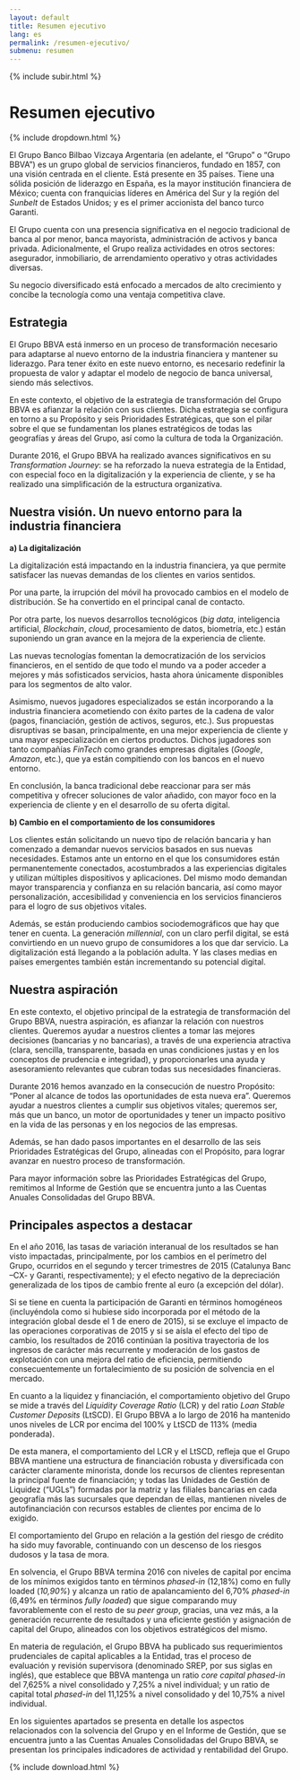 ```yaml
---
layout: default
title: Resumen ejecutivo
lang: es
permalink: /resumen-ejecutivo/
submenu: resumen
---
```


{% include subir.html %}


# Resumen ejecutivo

{% include dropdown.html %}


El Grupo Banco Bilbao Vizcaya Argentaria (en adelante, el
“Grupo” o “Grupo BBVA”) es un grupo global de servicios
financieros, fundado en 1857, con una visión centrada en el
cliente. Está presente en 35 países. Tiene una sólida posición
de liderazgo en España, es la mayor institución financiera
de México; cuenta con franquicias líderes en América del
Sur y la región del *Sunbelt* de Estados Unidos; y es el primer
accionista del banco turco Garanti.

El Grupo cuenta con una presencia significativa en el
negocio tradicional de banca al por menor, banca mayorista,
administración de activos y banca privada. Adicionalmente,
el Grupo realiza actividades en otros sectores: asegurador,
inmobiliario, de arrendamiento operativo y otras actividades
diversas.

Su negocio diversificado está enfocado a mercados de
alto crecimiento y concibe la tecnología como una ventaja
competitiva clave.

## Estrategia 

El Grupo BBVA está inmerso en un proceso de
transformación necesario para adaptarse al nuevo entorno
de la industria financiera y mantener su liderazgo. Para
tener éxito en este nuevo entorno, es necesario redefinir la
propuesta de valor y adaptar el modelo de negocio de banca
universal, siendo más selectivos.

En este contexto, el objetivo de la estrategia de transformación
del Grupo BBVA es afianzar la relación con sus clientes.
Dicha estrategia se configura en torno a su Propósito y seis
Prioridades Estratégicas, que son el pilar sobre el que se
fundamentan los planes estratégicos de todas las geografías y
áreas del Grupo, así como la cultura de toda la Organización.

Durante 2016, el Grupo BBVA ha realizado avances
significativos en su *Transformation Journey*: se ha reforzado
la nueva estrategia de la Entidad, con especial foco en la
digitalización y la experiencia de cliente, y se ha realizado una
simplificación de la estructura organizativa.

## Nuestra visión. Un nuevo entorno para la industria financiera

**a) La digitalización**

La digitalización está impactando en la industria financiera, ya
que permite satisfacer las nuevas demandas de los clientes
en varios sentidos.

Por una parte, la irrupción del móvil ha provocado cambios
en el modelo de distribución. Se ha convertido en el principal
canal de contacto.

Por otra parte, los nuevos desarrollos tecnológicos (*big data*,
inteligencia artificial, *Blockchain*, *cloud*, procesamiento de
datos, biometría, etc.) están suponiendo un gran avance en la
mejora de la experiencia de cliente.

Las nuevas tecnologías fomentan la democratización de los
servicios financieros, en el sentido de que todo el mundo va a
poder acceder a mejores y más sofisticados servicios, hasta
ahora únicamente disponibles para los segmentos de alto
valor.

Asimismo, nuevos jugadores especializados se están
incorporando a la industria financiera acometiendo con éxito
partes de la cadena de valor (pagos, financiación, gestión de
activos, seguros, etc.). Sus propuestas disruptivas se basan,
principalmente, en una mejor experiencia de cliente y una
mayor especialización en ciertos productos. Dichos jugadores
son tanto compañías *FinTech* como grandes empresas
digitales (*Google*, *Amazon*, etc.), que ya están compitiendo
con los bancos en el nuevo entorno.

En conclusión, la banca tradicional debe reaccionar para ser
más competitiva y ofrecer soluciones de valor añadido, con
mayor foco en la experiencia de cliente y en el desarrollo de
su oferta digital.

**b) Cambio en el comportamiento de los consumidores**

Los clientes están solicitando un nuevo tipo de relación bancaria y han comenzado a demandar nuevos servicios basados en sus nuevas necesidades. Estamos ante un entorno en el que los consumidores están permanentemente conectados, acostumbrados a las experiencias digitales y utilizan múltiples dispositivos y aplicaciones. Del mismo modo demandan mayor transparencia y confianza  en su relación  bancaria, así como mayor personalización, accesibilidad y conveniencia en los servicios financieros para el logro de sus objetivos vitales.

Además, se están produciendo  cambios sociodemográficos que hay que tener en cuenta. La generación *millennial*, con un claro perfil digital, se está convirtiendo  en un nuevo grupo de consumidores a los que dar servicio. La digitalización está llegando a la población  adulta. Y las clases medias en países emergentes también están incrementando su potencial digital. 

## Nuestra aspiración

En este contexto, el objetivo principal de la estrategia de transformación del Grupo BBVA, nuestra aspiración, es afianzar la relación con nuestros clientes. Queremos ayudar a nuestros clientes a tomar las mejores decisiones (bancarias y no bancarias), a través de una experiencia atractiva (clara, sencilla, transparente, basada en unas condiciones justas y en los conceptos de prudencia e integridad), y proporcionarles una ayuda y asesoramiento relevantes que cubran todas sus necesidades financieras. 

Durante 2016 hemos avanzado en la consecución de nuestro Propósito: “Poner al alcance de todos las oportunidades  de esta nueva era”. Queremos ayudar a nuestros clientes a cumplir sus objetivos vitales; queremos  ser, más que un banco, un motor de oportunidades y tener un impacto positivo en la vida de las personas y en los negocios de las empresas. 

Además, se han dado pasos importantes en el desarrollo
de las seis Prioridades Estratégicas del Grupo, alineadas
con el Propósito, para lograr avanzar en nuestro proceso de
transformación.

Para mayor información sobre las Prioridades Estratégicas
del Grupo, remitimos al Informe de Gestión que se
encuentra junto a las Cuentas Anuales Consolidadas del
Grupo BBVA.

## Principales aspectos a destacar

En el año 2016, las tasas de variación interanual de los
resultados se han visto impactadas, principalmente, por los
cambios en el perímetro del Grupo, ocurridos en el segundo
y tercer trimestres de 2015 (Catalunya Banc –CX- y Garanti,
respectivamente); y el efecto negativo de la depreciación
generalizada de los tipos de cambio frente al euro (a
excepción del dólar).

Si se tiene en cuenta la participación de Garanti en términos
homogéneos (incluyéndola como si hubiese sido incorporada
por el método de la integración global desde el 1 de enero
de 2015), si se excluye el impacto de las operaciones
corporativas de 2015 y si se aísla el efecto del tipo de cambio,
los resultados de 2016 continúan la positiva trayectoria de
los ingresos de carácter más recurrente y moderación de los
gastos de explotación con una mejora del ratio de eficiencia,
permitiendo consecuentemente un fortalecimiento de su
posición de solvencia en el mercado.

En cuanto a la liquidez y financiación, el comportamiento
objetivo del Grupo se mide a través del *Liquidity Coverage
Ratio* (LCR) y del ratio *Loan Stable Customer Deposits*
(LtSCD). El Grupo BBVA a lo largo de 2016 ha mantenido
unos niveles de LCR por encima del 100% y LtSCD de 113%
(media ponderada).

De esta manera, el comportamiento del LCR y el LtSCD,
refleja que el Grupo BBVA mantiene una estructura de
financiación robusta y diversificada con carácter claramente
minorista, donde los recursos de clientes representan la
principal fuente de financiación; y todas las Unidades de
Gestión de Liquidez (“UGLs”) formadas por la matriz y las
filiales bancarias en cada geografía más las sucursales que
dependan de ellas, mantienen niveles de autofinanciación con
recursos estables de clientes por encima de lo exigido.

El comportamiento del Grupo en relación a la gestión del
riesgo de crédito ha sido muy favorable, continuando con un
descenso de los riesgos dudosos y la tasa de mora.

En solvencia, el Grupo BBVA termina 2016 con niveles
de capital por encima de los mínimos exigidos tanto en
términos *phased-in* (12,18%) como en fully loaded (*10,90%*)
y alcanza un ratio de apalancamiento del 6,70% *phased-in*
(6,49% en términos *fully loaded*) que sigue comparando
muy favorablemente con el resto de su *peer group*, gracias,
una vez más, a la generación recurrente de resultados y una
eficiente gestión y asignación de capital del Grupo, alineados
con los objetivos estratégicos del mismo.

En materia de regulación, el Grupo BBVA ha publicado
sus requerimientos prudenciales de capital aplicables a la
Entidad, tras el proceso de evaluación y revisión supervisora
(denominado SREP, por sus siglas en inglés), que establece
que BBVA mantenga un ratio *core capital phased-in* del
7,625% a nivel consolidado y 7,25% a nivel individual;
y un ratio de capital total *phased-in* del 11,125% a nivel
consolidado y del 10,75% a nivel individual.

En los siguientes apartados se presenta en detalle los
aspectos relacionados con la solvencia del Grupo y en el
Informe de Gestión, que se encuentra junto a las Cuentas
Anuales Consolidadas del Grupo BBVA, se presentan los
principales indicadores de actividad y rentabilidad del Grupo.


{% include download.html %}